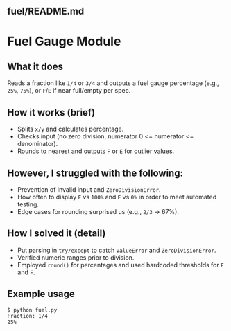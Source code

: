 ## fuel/README.md


# Fuel Gauge Module

## What it does
Reads a fraction like `1/4` or `3/4` and outputs a fuel gauge percentage (e.g., `25%`, `75%`), or `F`/`E` if near full/empty per spec.

## How it works (brief)
- Splits `x/y` and calculates percentage.
- Checks input (no zero division, numerator 0 <= numerator <= denominator).
- Rounds to nearest and outputs `F` or `E` for outlier values.


## However, I struggled with the following:
- Prevention of invalid input and `ZeroDivisionError`.
- How often to display `F` vs `100%` and `E` vs `0%` in order to meet automated testing.
- Edge cases for rounding surprised us (e.g., `2/3` -> 67%).

## How I solved it (detail)
- Put parsing in `try/except` to catch `ValueError` and `ZeroDivisionError`.
- Verified numeric ranges prior to division.
- Employed `round()` for percentages and used hardcoded thresholds for `E` and `F`.

## Example usage
```
$ python fuel.py
Fraction: 1/4
25%
```
